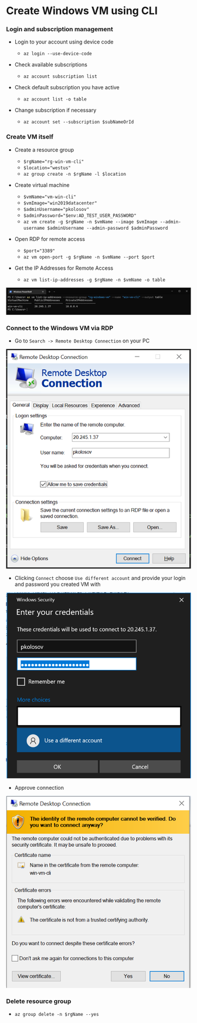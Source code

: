 ﻿# Create Windows VM using CLI

### Login and subscription management

- Login to your account using device code
    - `az login --use-device-code`

- Check available subscriptions
    - `az account subscription list`

- Check default subscription you have active
    - `az account list -o table`

- Change subscription if necessary
    - `az account set --subscription $subNameOrId`

### Create VM itself

- Create a resource group
    - `$rgName="rg-win-vm-cli"`
    - `$location="westus"`
    - `az group create -n $rgName -l $location`

- Create virtual machine
    - `$vmName="vm-win-cli"`
    - `$vmImage="win2019datacenter"`
    - `$adminUsername="pkolosov"`
    - `$adminPassword="$env:AD_TEST_USER_PASSWORD"`
    - `az vm create -g $rgName -n $vmName --image $vmImage --admin-username $adminUsername --admin-password $adminPassword`

- Open RDP for remote access
    - `$port="3389"`
    - `az vm open-port -g $rgName -n $vmName --port $port`

- Get the IP Addresses for Remote Access
    - `az vm list-ip-addresses -g $rgName -n $vmName -o table`

![VM_ip_address](./img/01_get_vm_ip_address.PNG)

### Connect to the Windows VM via RDP

- Go to `Search -> Remote Desktop Connection` on your PC

![RDP_page_1](./img/02_launch_rdp_expand_options.PNG)

- Clicking `Connect` choose `Use different account`
  and provide your login and password you created VM with

![RDP_different_account](./img/03_login_page_use_different_account.png)

- Approve connection

![Approve_connection](./img/04_approve_commection.PNG)

### Delete resource group

- `az group delete -n $rgName --yes`
